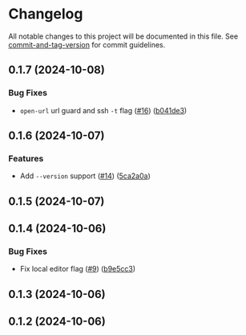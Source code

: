# Changelog

All notable changes to this project will be documented in this file. See [commit-and-tag-version](https://github.com/absolute-version/commit-and-tag-version) for commit guidelines.

## 0.1.7 (2024-10-08)


### Bug Fixes

* `open-url` url guard and ssh `-t` flag ([#16](https://github.com/mikew/nvrh/issues/16)) ([b041de3](https://github.com/mikew/nvrh/commit/b041de32b589b12166c92f458373bc7b6eb447aa))

## 0.1.6 (2024-10-07)


### Features

* Add `--version` support ([#14](https://github.com/mikew/nvrh/issues/14)) ([5ca2a0a](https://github.com/mikew/nvrh/commit/5ca2a0a189123df443e8543b591770d7ca510b30))

## 0.1.5 (2024-10-07)

## 0.1.4 (2024-10-06)


### Bug Fixes

* Fix local editor flag ([#9](https://github.com/mikew/nvrh/issues/9)) ([b9e5cc3](https://github.com/mikew/nvrh/commit/b9e5cc3c1494b1bbebe45064b4b650125002ae8b))

## 0.1.3 (2024-10-06)

## 0.1.2 (2024-10-06)
